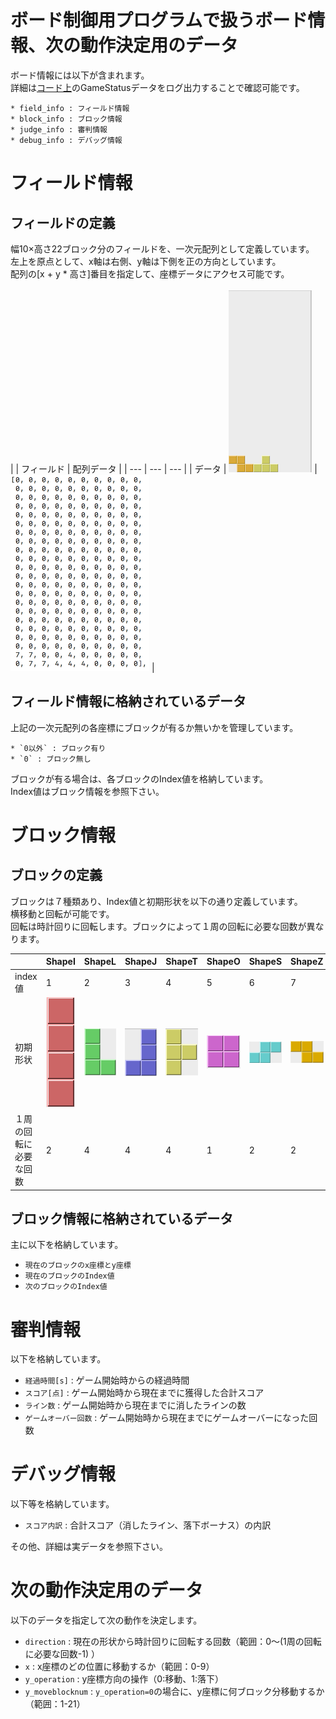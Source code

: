 # ボード制御用プログラムで扱うボード情報、次の動作決定用のデータ

ボード情報には以下が含まれます。<br>
詳細は[コード上](../../../board_controller.py)のGameStatusデータをログ出力することで確認可能です。

```
* field_info : フィールド情報
* block_info : ブロック情報
* judge_info : 審判情報
* debug_info : デバッグ情報
```

# フィールド情報

## フィールドの定義
幅10×高さ22ブロック分のフィールドを、一次元配列として定義しています。<br>
左上を原点として、x軸は右側、y軸は下側を正の方向としています。<br>
配列の[x + y * 高さ]番目を指定して、座標データにアクセス可能です。<br>
<br>
|     |  フィールド  |  配列データ  |
| --- | --- | --- |
| データ | ![Screenshot](../pics/field_data.png) | ![Screenshot](../pics/matrix_data.png) |

## フィールド情報に格納されているデータ

上記の一次元配列の各座標にブロックが有るか無いかを管理しています。

```
* `0以外` : ブロック有り
* `0` : ブロック無し
```

ブロックが有る場合は、各ブロックのIndex値を格納しています。<br>
Index値はブロック情報を参照下さい。

# ブロック情報

## ブロックの定義
ブロックは７種類あり、Index値と初期形状を以下の通り定義しています。<br>
横移動と回転が可能です。<br>
回転は時計回りに回転します。ブロックによって１周の回転に必要な回数が異なります。<br>

|     |  ShapeI  |  ShapeL  |  ShapeJ  |  ShapeT  |  ShapeO  |  ShapeS  |  ShapeZ  |
| --- | --- | --- | --- | --- | --- | --- | --- | 
| index値 | 1 | 2 | 3 | 4 | 5 | 6 | 7 | 
| 初期形状 | ![Screenshot](../pics/ShapeI.png) | ![Screenshot](../pics/ShapeL.png) | ![Screenshot](../pics/ShapeJ.png) | ![Screenshot](../pics/ShapeT.png) | ![Screenshot](../pics/ShapeO.png) | ![Screenshot](../pics/ShapeS.png) | ![Screenshot](../pics/ShapeZ.png) | 
| １周の回転に必要な回数 | 2 | 4 | 4 | 4 | 1 | 2 | 2 | 

## ブロック情報に格納されているデータ

主に以下を格納しています。

* `現在のブロックのx座標とy座標`
* `現在のブロックのIndex値`
* `次のブロックのIndex値`

# 審判情報

以下を格納しています。

* `経過時間[s]` : ゲーム開始時からの経過時間
* `スコア[点]` : ゲーム開始時から現在までに獲得した合計スコア
* `ライン数` : ゲーム開始時から現在までに消したラインの数
* `ゲームオーバー回数` : ゲーム開始時から現在までにゲームオーバーになった回数

# デバッグ情報

以下等を格納しています。

* `スコア内訳` : 合計スコア（消したライン、落下ボーナス）の内訳

その他、詳細は実データを参照下さい。

# 次の動作決定用のデータ

以下のデータを指定して次の動作を決定します。

* `direction` : 現在の形状から時計回りに回転する回数（範囲：0〜(1周の回転に必要な回数-1) ）
* `x` : x座標のどの位置に移動するか（範囲：0-9）
* `y_operation` : y座標方向の操作（0:移動、1:落下）
* `y_moveblocknum` : `y_operation=0`の場合に、y座標に何ブロック分移動するか（範囲：1-21）
